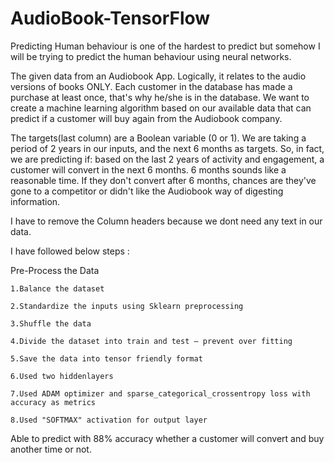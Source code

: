 # AudioBook-TensorFlow

Predicting Human behaviour is one of the hardest to predict but somehow I will be trying to predict the human behaviour using neural networks.

The given data from an Audiobook App. Logically, it relates to the audio versions of books ONLY. Each customer in the database has made a purchase at least once, that's why he/she is in the database. We want to create a machine learning algorithm based on our available data that can predict if a customer will buy again from the Audiobook company.

The targets(last column) are a Boolean variable (0 or 1). We are taking a period of 2 years in our inputs, and the next 6 months as targets. So, in fact, we are predicting if: based on the last 2 years of activity and engagement, a customer will convert in the next 6 months. 6 months sounds like a reasonable time. If they don't convert after 6 months, chances are they've gone to a competitor or didn't like the Audiobook way of digesting information. 

I have to remove the Column headers because we dont need any text in our data.

I have followed below steps :

Pre-Process the Data

    1.Balance the dataset
    
    2.Standardize the inputs using Sklearn preprocessing
    
    3.Shuffle the data
    
    4.Divide the dataset into train and test – prevent over fitting
    
    5.Save the data into tensor friendly format
    
    6.Used two hiddenlayers
    
    7.Used ADAM optimizer and sparse_categorical_crossentropy loss with accuracy as metrics
    
    8.Used "SOFTMAX" activation for output layer
    
 
 Able to predict with 88% accuracy whether a customer will convert and buy another time or not.

